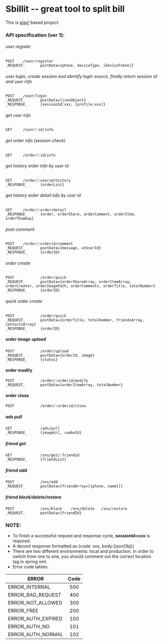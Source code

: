 Sbillit --  great tool to split bill
========

This is [play!](http://www.playframework.com/) based project. 

### API specification (ver 1):

###### user register
	POST    /user/register
	_REQUEST_		postData={phone, deviceType, [deviceToken]}
		
###### user login, create session and identify login source, finally return session id and user info
	POST 	/user/login	
	_REQUEST_		postData={jsonObject}
	_RESPONSE_		{sessionId:xxx, [profile:xxx]}
	
###### get user info
	GET		/user/:id/info
		
###### get order info (session check)
	GET		/order/:id/info	
		
###### get history order info by user id
	GET		/order/:userid/history
	_RESPONSE_		{orderList}
	
###### get history order  detail info by user id
	GET		/order/:order/detail
	_RESPONSE_		{order, orderShare, orderComment, orderItem, orderThumbup}
	
###### post comment
	POST    /order/:orderid/comment
	_REQUEST_  		postData={message, atUserId}
	_RESPONSE_		{orderID}
	
###### order create
	POST    		/order/quick
	_REQUEST_		postData={orderShareArray, orderItemArray, orderCreator, orderImagePath, orderComments, orderTitle, totalNumber}
	_RESPONSE_		{orderID}
	
###### quick order create
	POST    		/order/quick
	_REQUEST_		postData={orderTitle, totalNumber, friendsArray, contactsArray}
	_RESPONSE_		{orderID}
	
##### order image upload
	POST 			/order/upload
	_REQUEST_		postData={orderId, image}
	_RESPONSE_		{status}
	
#### order modify
	POST 			/order/:orderid/modify
	_REQUEST_       postData={orderItemArray, totalNumber}

#### order close
	POST 			/order/:orderid/close
	
##### ads pull
	GET				/ads/pull
	_RESPONSE_		{imageUrl, comboId}
	
##### friend get
	GET 			/sns/get/:friendid
	_RESPONSE_		{friendList}

##### friend add
	POST 			/sns/add
	_REQUEST_  		postData={friendArray=[{phone, name}]}
	
##### friend block/delete/restore
	POST 			/sns/block    /sns/delete   /sns/restore
	_REQUEST_  		postData={friendId}

	
### NOTE:
* To finish a successful request and response cycle, **sessionId=xxx** is required.
* A decent response formatted as {code: xxx, body:{jsonObj}}
* There are two different environments: local and production. In order to switch from one to one, you should comment out the correct location tag in spring xml.
* Error code tables:	

| ERROR 	       		| Code          | 
| ---------------------	|:-------------:| 
| ERROR_INTERNAL     	| 500 | 
| ERROR_BAD_REQUEST     | 400 | 
| ERROR_NOT_ALLOWED     | 300 | 
| ERROR_FREE     		| 200 | 
| ERROR_AUTH_EXPIRED    | 100 | 
| ERROR_AUTH_NO     	| 101 | 
| ERROR_AUTH_NORMAL     | 102 | 
	
	
	

		
	